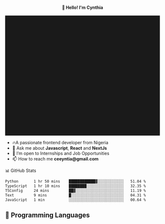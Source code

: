 <h4 align="center">👋 Hello! I'm Cynthia</h4>

<hr style="height:10%; margin-left:0; margin-right:0;" />

<div align="left">
  <ul>
  <li>🔥A passionate frontend developer from Nigeria</li>
  <li>💬 Ask me about <strong>Javascript</strong>, <strong>React</strong> and <strong> NextJs</strong></li>
  <li>👯 I’m open to Internships and Job Opportunities</li>
  <li>📫 How to reach me <strong>ceeyntia@gmail.com</strong></li>
</ul>
</div
  
## 📊 GitHub Stats

<!--START_SECTION:waka-->

```txt
Python       1 hr 50 mins    ████████████▓░░░░░░░░░░░░   51.04 %
TypeScript   1 hr 10 mins    ████████░░░░░░░░░░░░░░░░░   32.35 %
TSConfig     24 mins         ██▓░░░░░░░░░░░░░░░░░░░░░░   11.19 %
Text         9 mins          █░░░░░░░░░░░░░░░░░░░░░░░░   04.31 %
JavaScript   1 min           ░░░░░░░░░░░░░░░░░░░░░░░░░   00.64 %
```

<!--END_SECTION:waka-->

## 💬 Programming Languages

<!--START_SECTION:languages-->
<!--END_SECTION:languages-->

